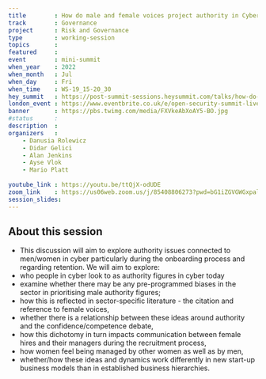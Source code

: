 ```yaml
---
title        : How do male and female voices project authority in Cyber 
track        : Governance
project      : Risk and Governance
type         : working-session
topics       : 
featured     :
event        : mini-summit
when_year    : 2022
when_month   : Jul
when_day     : Fri
when_time    : WS-19_15-20_30
hey_summit   : https://post-summit-sessions.heysummit.com/talks/how-do-male-and-female-voices-project-authority-in-cyber/
london_event : https://www.eventbrite.co.uk/e/open-security-summit-live-in-london-tickets-356895402757
banner       : https://pbs.twimg.com/media/FXVkeAbXoAY5-BO.jpg
#status      : 
description  :
organizers   :
    - Danusia Rolewicz
    - Didar Gelici
    - Alan Jenkins
    - Ayse Vlok
    - Mario Platt
       
youtube_link : https://youtu.be/ttQjX-odUDE
zoom_link    : https://us06web.zoom.us/j/85408806273?pwd=bG1iZGVGWGxpalZtaFF4cVUxbGtLdz09
session_slides:
---
```




## About this session

- This discussion will aim to explore authority issues connected to men/women in cyber particularly during the onboarding process and regarding retention. We will aim to explore:
- who people in cyber look to as authority figures in cyber today
- examine whether there may be any pre-programmed biases in the sector in prioritising male authority figures;
- how this is reflected in sector-specific literature - the citation and reference to female voices,
- whether there is a relationship between these ideas around authority and the confidence/competence debate,
- how this dichotomy in turn impacts communication between female hires and their managers during the recruitment process,
- how women feel being managed by other women as well as by men, 
- whether/how these ideas and dynamics work differently in new start-up business models than in established business hierarchies. 
